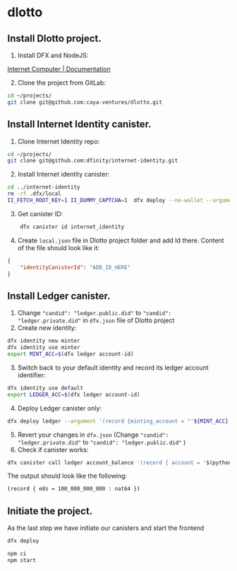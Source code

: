 # dlotto

## Install Dlotto project.
1. Install DFX and NodeJS:  

[Internet Computer | Documentation](https://smartcontracts.org/docs/quickstart/1-quickstart.html)

2. Clone the project from GitLab: 

```bash
cd ~/projects/
git clone git@github.com:caya-ventures/dlotto.git
```
    
## Install Internet Identity canister.
1. Clone Internet Identity repo: 

```bash
cd ~/projects/
git clone git@github.com:dfinity/internet-identity.git
```

2. Install Internet identity canister: 

```bash
cd ../internet-identity
rm -rf .dfx/local
II_FETCH_ROOT_KEY=1 II_DUMMY_CAPTCHA=1  dfx deploy --no-wallet --argument '(null)'
```

3. Get canister ID: 

```bash
    dfx canister id internet_identity
```

4. Create `local.json`  file in Dlotto project folder and add Id there. Content of the file should look like it:

```json
{
    "identityCanisterId": "ADD_ID_HERE"
}
```
    
## Install Ledger canister.
1. Change `"candid": "ledger.public.did"` to `"candid": "ledger.private.did"` in `dfx.json` file of Dlotto project
2. Create new identity:  

```bash
dfx identity new minter
dfx identity use minter
export MINT_ACC=$(dfx ledger account-id)
```

3. Switch back to your default identity and record its ledger account identifier: 

```bash
dfx identity use default
export LEDGER_ACC=$(dfx ledger account-id)
```

4. Deploy Ledger canister only: 

```bash
dfx deploy ledger --argument '(record {minting_account = "'${MINT_ACC}'"; initial_values = vec { record { "'${LEDGER_ACC}'"; record { e8s=100_000_000_000 } }; }; send_whitelist = vec {}})'
```

5. Revert your changes in `dfx.json` (Change `"candid": "ledger.private.did"` to `"candid": "ledger.public.did"` )
6. Check if canister works: 

```bash
dfx canister call ledger account_balance '(record { account = '$(python3 -c 'print("vec{" + ";".join([str(b) for b in bytes.fromhex("'$LEDGER_ACC'")]) + "}")')' })'
```

The output should look like the following:

```bash
(record { e8s = 100_000_000_000 : nat64 })
```
    
## Initiate the project.
As the last step we have initiate our canisters and start the frontend

```bash
dfx deploy
```

```bash
npm ci
npm start
```
